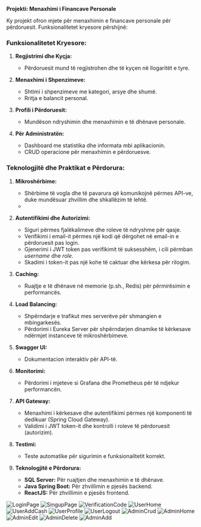 **Projekti: Menaxhimi i Financave Personale**

Ky projekt ofron mjete për menaxhimin e financave personale për përdoruesit. Funksionalitetet kryesore përshijnë:

### Funksionalitetet Kryesore:
1. **Regjistrimi dhe Kyçja:**
   - Përdoruesit mund të regjistrohen dhe të kyçen në llogaritët e tyre.

2. **Menaxhimi i Shpenzimeve:**
   - Shtimi i shpenzimeve me kategori, arsye dhe shumë.
   - Rritja e balancit personal.

3. **Profili i Përdoruesit:**
   - Mundëson ndryshimin dhe menaxhimin e të dhënave personale.

4. **Për Administratën:**
   - Dashboard me statistika dhe informata mbi aplikacionin.
   - CRUD operacione për menaxhimin e përdoruesve.

### Teknologjitë dhe Praktikat e Përdorura:
1. **Mikroshërbime:**
   - Shërbime të vogla dhe të pavarura që komunikojnë përmes API-ve, duke mundësuar zhvillim dhe shkallëzim të lehtë.
   - 
2. **Autentifikimi dhe Autorizimi:**
   - Siguri përmes fjalëkalimeve dhe roleve të ndryshme për qasje.
   - Verifikimi i email-it përmes një kodi që dërgohet në email-in e përdoruesit pas login. 
   - Gjenerimi i JWT token pas verifikimit të suksesshëm, i cili përmban *username* dhe *role*. 
   - Skadimi i token-it pas një kohe të caktuar dhe kërkesa për rilogim. 

3. **Caching:**
   - Ruajtje e të dhënave në memorie (p.sh., Redis) për përmirësimin e performancës.

4. **Load Balancing:**
   - Shpërndarje e trafikut mes serverëve për shmangien e mbingarkesës.
   - Përdorimi i Eureka Server për shpërndarjen dinamike të kërkesave ndërmjet instanceve të mikroshërbimeve. 

5. **Swagger UI:**
   - Dokumentacion interaktiv për API-të.

6. **Monitorimi:**
   - Përdorimi i mjeteve si Grafana dhe Prometheus për të ndjekur performancën.

7. **API Gateway:**
   - Menaxhimi i kërkesave dhe autentifikimi përmes një komponenti të dedikuar (Spring Cloud Gateway). 
   - Validimi i JWT token-it dhe kontrolli i roleve të përdoruesit (autorizim). 

8. **Testimi:**
   - Teste automatike për sigurimin e funksionalitetit korrekt.

9. **Teknologjitë e Përdorura:**
   - **SQL Server:** Për ruajtjen dhe menaxhimin e të dhënave.
   - **Java Spring Boot:** Për zhvillimin e pjesës backend.
   - **ReactJS:** Për zhvillimin e pjesës frontend.
  
![LoginPage](https://github.com/user-attachments/assets/7daa8ed7-7a62-4dd7-811f-85ac9cfbf140)
![SingupPage](https://github.com/user-attachments/assets/e713749b-abea-42d3-b33b-6b306741489f)
![VerificationCode](https://github.com/user-attachments/assets/e5c69f97-49cd-4513-ac60-1a2cb9390663)
![UserHome](https://github.com/user-attachments/assets/cb1abb8a-1e64-47e6-a093-ac6286fb9b07)
![UserAddCash](https://github.com/user-attachments/assets/6baa0bb5-6928-47c4-beb3-d9fe56d3e26e)
![UserProfile](https://github.com/user-attachments/assets/040aaa93-23d6-4f50-8299-3d87de6630d1)
![UserLogout](https://github.com/user-attachments/assets/77464785-e9ff-478f-9a14-ea5a2ed7b8eb)
![AdminCrud](https://github.com/user-attachments/assets/e0c40008-5fcb-47a4-bc80-ff84f8dd2711)
![AdminHome](https://github.com/user-attachments/assets/e7e47c1d-3d63-45ce-948d-32c54fafb7b7)
![AdminEdit](https://github.com/user-attachments/assets/533f04c4-8152-4966-80fe-4cbbb5e846ee)
![AdminDelete](https://github.com/user-attachments/assets/38b93b01-b943-4813-9fb4-a391fadf1cfc)
![AdminAdd](https://github.com/user-attachments/assets/95ae2aef-c9c2-4a44-9c23-8a7ddad08d56)












